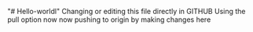 "# Hello-worldl" 
Changing or editing this file directly in GITHUB
Using the pull option now
now pushing to origin by making changes here